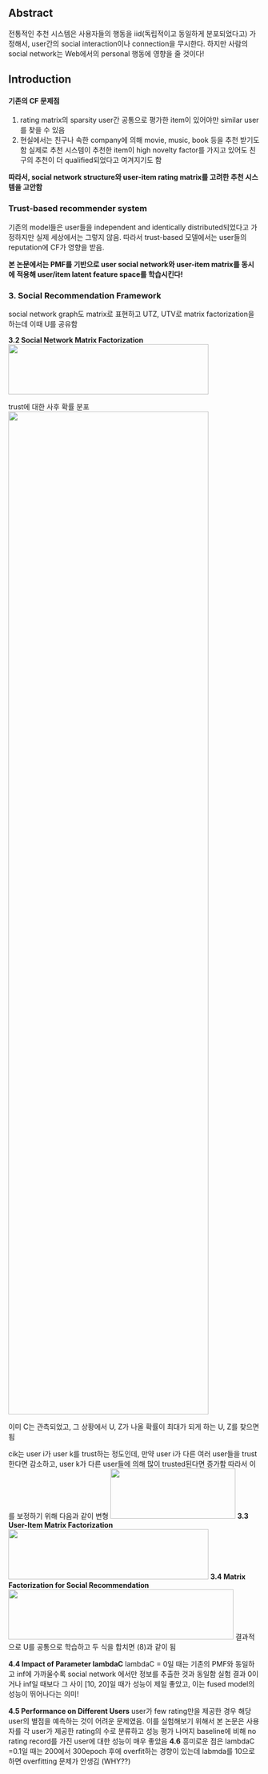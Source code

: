 ## Abstract
 전통적인 추천 시스템은 사용자들의 행동을 iid(독립적이고 동일하게 분포되었다고) 가정해서, user간의 social interaction이나 connection을 무시한다. 하지만 사람의 social network는 Web에서의 personal 행동에 영향을 줄 것이다!
 
 ## Introduction
  #### 기존의 CF 문제점
  1) rating matrix의 sparsity
   user간 공통으로 평가한 item이 있어야만 similar user를 찾을 수 있음
   2) 현실에서는 친구나 속한 company에 의해 movie, music, book 등을 추천 받기도 함
   실제로 추천 시스템이 추천한 item이 high novelty factor를 가지고 있어도 친구의 추천이 더 qualified되었다고 여겨지기도 함
   
   **따라서, social network structure와 user-item rating matrix를 고려한 추천 시스템을 고안함**
   
   ### Trust-based recommender system
   기존의 model들은 user들을 independent and identically distributed되었다고 가정하지만 실제 세상에서는 그렇지 않음. 따라서 trust-based 모델에서는 user들의 reputation에 CF가 영향을 받음. 
   
   **본 논문에서는 PMF를 기반으로 user social network와 user-item matrix를 동시에 적용해 user/item latent feature space를 학습시킨다!**
   
   ### 3. Social Recommendation Framework
 social network graph도 matrix로 표현하고 UTZ, UTV로 matrix factorization을 하는데 이때 U를 공유함
 
 **3.2 Social Network Matrix Factorization**
<img src="https://velog.velcdn.com/images/seogimin/post/6e382c71-8593-4c4b-ab80-da698edf8c5b/image.png" width="400" height="100">

trust에 대한 사후 확률 분포 
<img src="https://velog.velcdn.com/images/seogimin/post/2253487e-f38b-4a7a-a1b1-e74edcea5d7e/image.png" width="400" height="2000">

이미 C는 관측되었고, 그 상황에서 U, Z가 나올 확률이 최대가 되게 하는 U, Z를 찾으면 됨

 cik는 user i가 user k를 trust하는 정도인데, 만약 user i가 다른 여러 user들을 trust한다면 감소하고, user k가 다른 user들에 의해 많이 trusted된다면 증가함
  따라서 이를 보정하기 위해 다음과 같이 변형
  <img src="https://velog.velcdn.com/images/seogimin/post/9068978e-5971-47fd-a6d7-ac194194f36d/image.png" width="250" height="100">
   **3.3 User-Item Matrix Factorization**
    <img src="https://velog.velcdn.com/images/seogimin/post/3f0d0b19-6ffe-4b6e-a5a5-5096a262cda9/image.png" width="400" height="100">
**3.4 Matrix Factorization for Social Recommendation**
  <img src="https://velog.velcdn.com/images/seogimin/post/c39cfe29-490e-4c25-9647-114471ed5d1a/image.png" width="450" height="100">
 결과적으로 U를 공통으로 학습하고 두 식을 합치면 (8)과 같이 됨
 
 **4.4 Impact of Parameter lambdaC**
  lambdaC = 0일 때는 기존의 PMF와 동일하고 inf에 가까울수록 social network 에서만 정보를 추출한 것과 동일함
  실험 결과 0이거나 inf일 때보다 그 사이 [10, 20]일 때가 성능이 제일 좋았고, 이는 fused model의 성능이 뛰어나다는 의미!
  
  **4.5 Performance on Different Users**
   user가 few rating만을 제공한 경우 해당 user의 별점을 예측하는 것이 어려운 문제였음. 이를 실험해보기 위해서 본 논문은 사용자를 각 user가 제공한 rating의 수로 분류하고 성능 평가
   나머지 baseline에 비해 no rating record를 가진 user에 대한 성능이 매우 좋았음
   **4.6**
   흥미로운 점은 lambdaC =0.1일 때는 200에서 300epoch 후에 overfit하는 경향이 있는데 labmda를 10으로 하면 overfitting 문제가 안생김 (WHY??)
   
